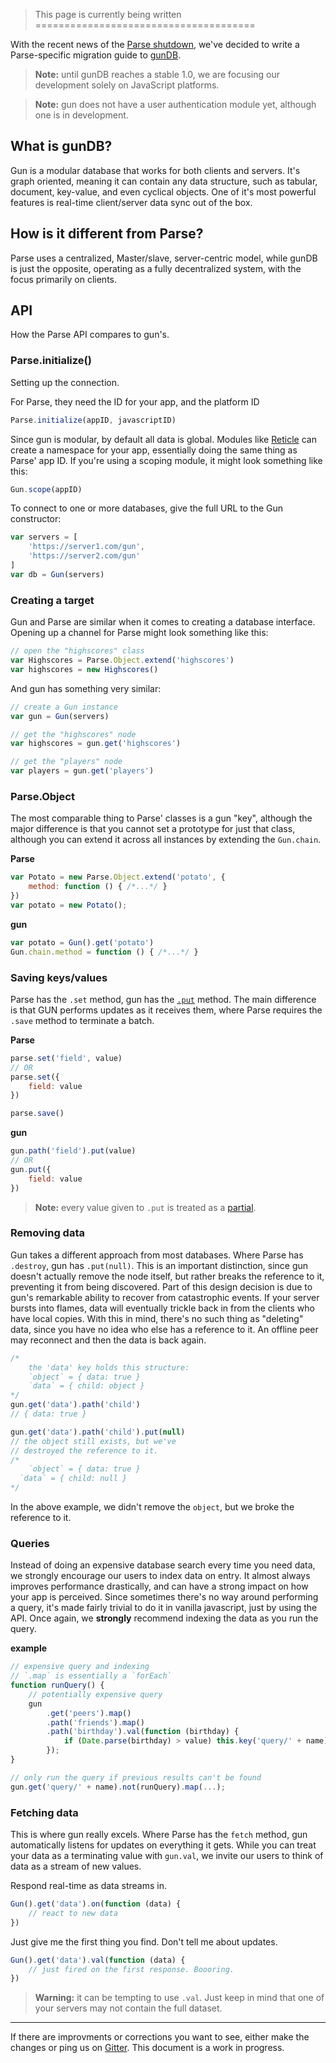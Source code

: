 > This page is currently being written
======================================

With the recent news of the [Parse shutdown](http://blog.parse.com/announcements/moving-on/), we've decided to write a Parse-specific migration guide to [gunDB](https://github.com/amark/gun).

> **Note:** until gunDB reaches a stable 1.0, we are focusing our development solely on JavaScript platforms.

> **Note:** gun does not have a user authentication module yet, although one is in development.

## What is gunDB?
Gun is a modular database that works for both clients and servers. It's graph oriented, meaning it can contain any data structure, such as tabular, document, key-value, and even cyclical objects. One of it's most powerful features is real-time client/server data sync out of the box.

## How is it different from Parse?
Parse uses a centralized, Master/slave, server-centric model, while gunDB is just the opposite, operating as a fully decentralized system, with the focus primarily on clients.


## API
How the Parse API compares to gun's.

### Parse.initialize()
Setting up the connection.

For Parse, they need the ID for your app, and the platform ID
```javascript
Parse.initialize(appID, javascriptID)
```

Since gun is modular, by default all data is global. Modules like [Reticle](https://github.com/PsychoLlama/Reticle) can create a namespace for your app, essentially doing the same thing as Parse' app ID. If you're using a scoping module, it might look something like this:
```javascript
Gun.scope(appID)
```

To connect to one or more databases, give the full URL to the Gun constructor:
```javascript
var servers = [
	'https://server1.com/gun',
	'https://server2.com/gun'
]
var db = Gun(servers)
```

### Creating a target
Gun and Parse are similar when it comes to creating a database interface. Opening up a channel for Parse might look something like this:

```javascript
// open the "highscores" class
var Highscores = Parse.Object.extend('highscores')
var highscores = new Highscores()
```

And gun has something very similar:
```javascript
// create a Gun instance
var gun = Gun(servers)

// get the "highscores" node
var highscores = gun.get('highscores')

// get the "players" node
var players = gun.get('players')
```

### Parse.Object
The most comparable thing to Parse' classes is a gun "key", although the major difference is that you cannot set a prototype for just that class, although you can extend it across all instances by extending the `Gun.chain`.

**Parse**
```javascript
var Potato = new Parse.Object.extend('potato', {
	method: function () { /*...*/ }
})
var potato = new Potato();
```

**gun**
```javascript
var potato = Gun().get('potato')
Gun.chain.method = function () { /*...*/ }
```

### Saving keys/values
Parse has the `.set` method, gun has the [`.put`](API-%28v0.3.x%29#put) method. The main difference is that GUN performs updates as it receives them, where Parse requires the `.save` method to terminate a batch.

**Parse**
```javascript
parse.set('field', value)
// OR
parse.set({
	field: value
})

parse.save()
```

**gun**
```javascript
gun.path('field').put(value)
// OR
gun.put({
	field: value
})
```

> **Note:** every value given to `.put` is treated as a [partial](Partials-and-Circular-References-%28v0.2.x%29).

### Removing data
Gun takes a different approach from most databases. Where Parse has `.destroy`, gun has `.put(null)`. This is an important distinction, since gun doesn't actually remove the node itself, but rather breaks the reference to it, preventing it from being discovered. Part of this design decision is due to gun's remarkable ability to recover from catastrophic events. If your server bursts into flames, data will eventually trickle back in from the clients who have local copies. With this in mind, there's no such thing as "deleting" data, since you have no idea who else has a reference to it. An offline peer may reconnect and then the data is back again.

```javascript
/*
	the 'data' key holds this structure:
	`object` = { data: true }
	`data` = { child: object }
*/
gun.get('data').path('child')
// { data: true }

gun.get('data').path('child').put(null)
// the object still exists, but we've
// destroyed the reference to it.
/*
	`object` = { data: true }
  `data` = { child: null }
*/
```

In the above example, we didn't remove the `object`, but we broke the reference to it.

### Queries
Instead of doing an expensive database search every time you need data, we strongly encourage our users to index data on entry. It almost always improves performance drastically, and can have a strong impact on how your app is perceived. Since sometimes there's no way around performing a query, it's made fairly trivial to do it in vanilla javascript, just by using the API. Once again, we **strongly** recommend indexing the data as you run the query.

**example**
```javascript
// expensive query and indexing
// `.map` is essentially a `forEach`
function runQuery() {
	// potentially expensive query
	gun
		.get('peers').map()
		.path('friends').map()
		.path('birthday').val(function (birthday) {
			if (Date.parse(birthday) > value) this.key('query/' + name)
		});
}

// only run the query if previous results can't be found
gun.get('query/' + name).not(runQuery).map(...);
```

### Fetching data
This is where gun really excels. Where Parse has the `fetch` method, gun automatically listens for updates on everything it gets. While you can treat your data as a terminating value with `gun.val`, we invite our users to think of data as a stream of new values.

Respond real-time as data streams in.
```javascript
Gun().get('data').on(function (data) {
	// react to new data
})
```

Just give me the first thing you find. Don't tell me about updates.
```javascript
Gun().get('data').val(function (data) {
	// just fired on the first response. Boooring.
})
```

> **Warning:** it can be tempting to use `.val`. Just keep in mind that one of your servers may not contain the full dataset.

---------------------------------------------------------
If there are improvments or corrections you want to see, either make the changes or ping us on [Gitter](https://gitter.im/amark/gun). This document is a work in progress.